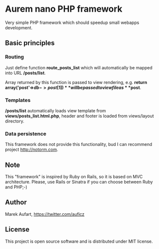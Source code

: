 # Aurem nano PHP framework #

Very simple PHP framework which should speedup small webapps development.

## Basic principles ##

### Routing ###
Just define function **route_posts_list** which will automatically be mapped into URL **/posts/list**.

Array returned by this function is passed to view rendering, e.g. **return array('post'=>$db->post[1])** will be passed to view file as **$post**.

### Templates ###
**/posts/list** automatically loads view template from **views/posts_list.html.php**, header and footer is loaded from views/layout directory.

### Data persistence ###
This framework does not provide this functionality, bud I can recommend project http://notorm.com.

## Note ##
This "framework" is inspired by Ruby on Rails, so it is based on MVC architecture. Please, use Rails or Sinatra if you can choose between Ruby and PHP;-)

## Author ##
Marek Aufart, https://twitter.com/auficz

## License ##
This project is open source software and is distributed under MIT license.
